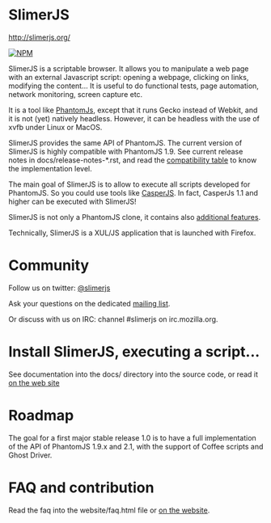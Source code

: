 # SlimerJS
http://slimerjs.org/

[![NPM](https://nodei.co/npm/slimerjs.png?downloads=true)](https://npmjs.org/package/slimerjs)

SlimerJS is a scriptable browser. It allows you to manipulate a web page
with an external Javascript script: opening a webpage, clicking on links, modifying the content...
It is useful to do functional tests, page automation, network monitoring, screen capture etc.

It is a tool like [PhantomJs](http://phantomjs.org/), except that
it runs Gecko instead of Webkit, and it is not (yet) natively headless.
However, it can be headless with the use of xvfb under Linux or MacOS.

SlimerJS provides the same API of PhantomJS. The current version of SlimerJS
is highly compatible with PhantomJS 1.9.
See current release notes in docs/release-notes-*.rst, and
read the [compatibility table](https://github.com/laurentj/slimerjs/blob/master/API_COMPAT.md)
to know the implementation level.

The main goal of SlimerJS is to allow to execute all scripts developed for PhantomJS. So
you could use tools like [CasperJS](http://casperjs.org). In fact, CasperJs 1.1 and higher
can be executed with SlimerJS!

SlimerJS is not only a PhantomJS clone, it contains also [additional features](http://slimerjs.org/features.html).

Technically, SlimerJS is a XUL/JS application that is launched with
Firefox.

# Community

Follow us on twitter: [@slimerjs](https://twitter.com/slimerjs)

Ask your questions on the dedicated [mailing list](https://groups.google.com/forum/#!forum/slimerjs).

Or discuss with us on IRC: channel #slimerjs on irc.mozilla.org.

# Install SlimerJS, executing a script...

See documentation into the docs/ directory into the source code, or read
it [on the web site](http://docs.slimerjs.org/current/)

# Roadmap

The goal for a first major stable release 1.0 is to have a full implementation of
the API of PhantomJS 1.9.x and 2.1, with the support of Coffee scripts and Ghost Driver.

# FAQ and contribution

Read the faq into the website/faq.html file or [on the website](http://slimerjs.org/faq.html).
